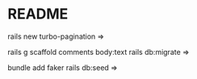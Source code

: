 # README

rails new turbo-pagination =>

rails g scaffold comments body:text
rails db:migrate =>

bundle add faker
rails db:seed =>
